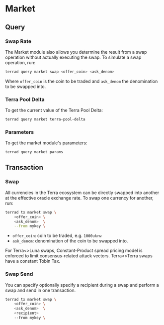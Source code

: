 # Market

## Query

### Swap Rate

The Market module also allows you determine the result from a swap operation without actually executing the swap. To simulate a swap operation, run:

```bash
terrad query market swap <offer_coin> <ask_denom>
```

Where `offer_coin` is the coin to be traded and `ask_denom` the denomination to be swapped into.

### Terra Pool Delta

To get the current value of the Terra Pool Delta:

```sh
terrad query market terra-pool-delta
```

### Parameters

To get the market module's parameters:

```sh
terrad query market params
```

## Transaction

### Swap

All currencies in the Terra ecosystem can be directly swapped into another at the effective oracle exchange rate. To swap one currency for another, run:

```bash
terrad tx market swap \
    <offer_coin> \
    <ask_denom>  \
    --from mykey \
```

- `offer_coin`: coin to be traded, e.g. `1000ukrw`
- `ask_denom`: denomination of the coin to be swapped into.

For Terra<>Luna swaps, Constant-Product spread pricing model is enforced to limit consensus-related attack vectors. Terra<>Terra swaps have a constant Tobin Tax.

### Swap Send

You can specify optionally specify a recipient during a swap and perform a swap and send in one transaction.

```bash
terrad tx market swap \
    <offer_coin> \
    <ask_denom>  \
    <recipient>
    --from mykey \
```
